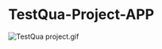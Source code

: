 # TestQua-Project-APP
<img src="/GRWolfy/TestQua-Project-APP-/blob/master/TestQua%20project.gif?raw=true" alt="TestQua project.gif">
